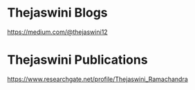 # Thejaswini Blogs

https://medium.com/@thejaswini12

# Thejaswini Publications

https://www.researchgate.net/profile/Thejaswini_Ramachandra